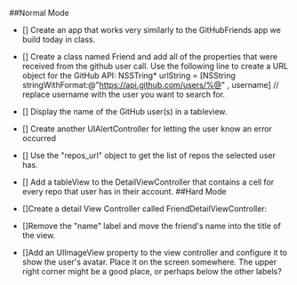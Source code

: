 ##Normal Mode
* [] Create an app that works very similarly to the GitHubFriends app we build today in class.
* [] Create a class named Friend and add all of the properties that were received from the github user call. Use the following line to     create a URL object for the GitHub API: NSSTring* urlString = [NSString stringWithFormat:@"https://api.github.com/users/%@" , username] // replace username with the user you want to search for.
* [] Display the name of the GitHub user(s) in a tableview.
* [] Create another UIAlertController for letting the user know an error occurred
* [] Use the "repos_url" object to get the list of repos the selected user has.
* [] Add a tableView to the DetailViewController that contains a cell for every repo that user has in their account.
##Hard Mode
* []Create a detail View Controller called FriendDetailViewController:

* []Remove the "name" label and move the friend's name into the title of the view.
* []Add an UIImageView property to the view controller and configure it to show the user's avatar. Place it on the screen somewhere. The upper right corner might be a good place, or perhaps below the other labels?